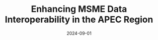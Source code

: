 ---
title: "Enhancing MSME Data Interoperability in the APEC Region"
collection: publications
category: Policy Papers
permalink: /publication/2024-09-01
# excerpt: 'This paper is about fixing template issue #693.'
date: 2024-09-01
link: 'https://www.apec.org/publications/2024/09/enhancing-msme-data-interoperability-in-the-apec-region'
citation: "Emmanuel San Andres, Vasquez Glacer, Taiye Chen, and Arthur Shin. 2024. &quot;Enhancing MSME Data Interoperability in the APEC Region.&quot; <i>APEC Policy Support Unit</i>. ISSUES PAPER No. 14."
---